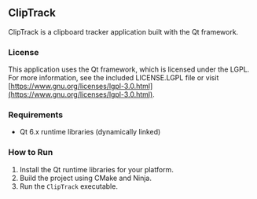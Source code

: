 ## ClipTrack

ClipTrack is a clipboard tracker application built with the Qt framework.

### License
This application uses the Qt framework, which is licensed under the LGPL. For more information, see the included LICENSE.LGPL file or visit [https://www.gnu.org/licenses/lgpl-3.0.html](https://www.gnu.org/licenses/lgpl-3.0.html).

### Requirements
- Qt 6.x runtime libraries (dynamically linked)

### How to Run
1. Install the Qt runtime libraries for your platform.
2. Build the project using CMake and Ninja.
3. Run the `ClipTrack` executable.